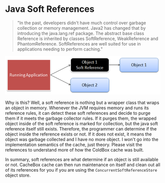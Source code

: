 # Java Soft References

> "In the past, developers didn't have much control over garbage collection or memory management. Java2 has changed that by introducing the java.lang.ref package. The abstract base class Reference is inherited by classes SoftReference, WeakReference and PhantomReference. SoftReferences are well suited for use in applications needing to perform caching."


<img src="../images/cachebox_softreference.png">

Why is this? Well, a soft reference is nothing but a wrapper class that wraps an object in memory. Whenever the JVM requires memory and runs its reference rules, it can detect these soft references and decide to purge them if it meets the garbage collector rules. If it purges them, the wrapped object inside of the soft reference is marked for collection, but the java soft reference itself still exists. Therefore, the programmer can determine if the object inside the reference exists or not. If it does not exist, it means the object was garbage collected and I have no more object. I won't go into the implementation semantics of the cache, just theory. Please visit the references to understand more of how the ColdBox cache was built. 

In summary, soft references are what determine if an object is still available or not. CacheBox cache can then run maintenance on itself and clean out all of its references for you if you are using the `ConcurrentSoftReferenceStore` object store.


